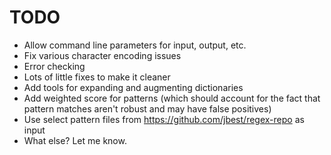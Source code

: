 # TODO

- Allow command line parameters for input, output, etc.
- Fix various character encoding issues
- Error checking
- Lots of little fixes to make it cleaner
- Add tools for expanding and augmenting dictionaries
- Add weighted score for patterns (which should account for the fact that pattern matches aren't robust and may have false positives)
- Use select pattern files from https://github.com/jbest/regex-repo as input
- What else? Let me know.